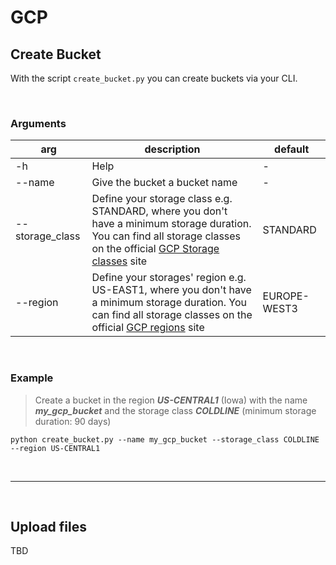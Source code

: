 # GCP

## Create Bucket
With the script `create_bucket.py` you can create buckets via your CLI.

<br>

### Arguments
| arg | description | default |
| --- | ----------- | ------- |
| -h | Help | - |
| --name | Give the bucket a bucket name | - |
| --storage_class | Define your storage class e.g. STANDARD, where you don't have a minimum storage duration. You can find all storage classes on the official [GCP Storage classes](https://cloud.google.com/storage/docs/storage-classes) site | STANDARD |
| --region | Define your storages' region e.g. US-EAST1, where you don't have a minimum storage duration. You can find all storage classes on the official [GCP regions](https://cloud.google.com/storage/docs/locations) site | EUROPE-WEST3 |

<br>

### Example
> Create a bucket in the region ***US-CENTRAL1*** (Iowa) with the name ***my_gcp_bucket*** and the storage class ***COLDLINE*** (minimum storage duration: 90 days)

```
python create_bucket.py --name my_gcp_bucket --storage_class COLDLINE --region US-CENTRAL1
```

<br>

***

<br>

## Upload files
TBD